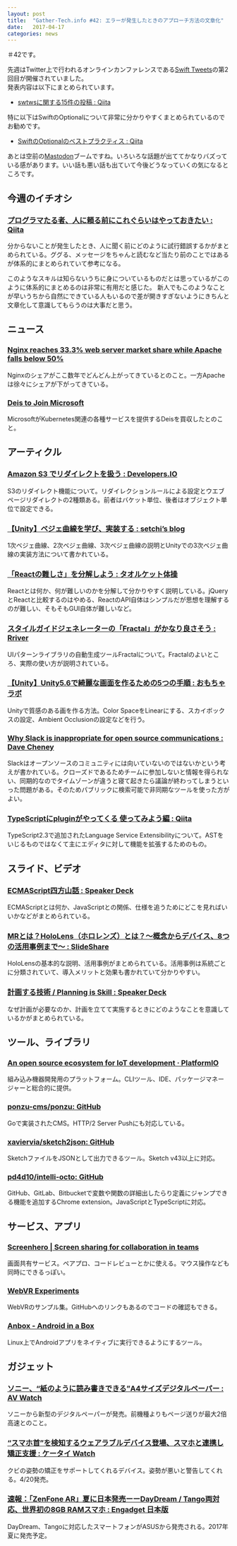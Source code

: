 ```yaml
---
layout: post
title:  "Gather-Tech.info #42: エラーが発生したときのアプローチ方法の文章化"
date:   2017-04-17
categories: news
---
```


＃42です。

先週はTwitter上で行われるオンラインカンファレンスである[Swift Tweets](https://swift-tweets.github.io/)の第2回目が開催されていました。  
発表内容は以下にまとめられています。

- [swtwsに関する15件の投稿 : Qiita](http://qiita.com/tags/swtws)

特に以下はSwiftのOptionalについて非常に分かりやすくまとめられているのでお勧めです。

- [SwiftのOptionalのベストプラクティス : Qiita](http://qiita.com/koher/items/8b6156c8263b9b23c43c)

あとは空前の[Mastodon](https://mastodon.social/about)ブームですね。いろいろな話題が出ててかなりバズっている感があります。いい話も悪い話も出ていて今後どうなっていくの気になるところです。

## 今週のイチオシ

### [プログラマたる者、人に頼る前にこれぐらいはやっておきたい : Qiita](http://qiita.com/Mic-U/items/f9de1c08c47c50620905)

分からないことが発生したとき、人に聞く前にどのように試行錯誤するかがまとめられている。ググる、メッセージをちゃんと読むなど当たり前のことではあるが体系的にまとめられていて参考になる。

このようなスキルは知らないうちに身についているものだとは思っているがこのように体系的にまとめるのは非常に有用だと感じた。
新人でもこのようなことが早いうちから自然にできている人もいるので差が開きすぎないようにきちんと文章化して意識してもらうのは大事だと思う。

## ニュース

### [Nginx reaches 33.3% web server market share while Apache falls below 50%](https://w3techs.com/blog/entry/nginx_reaches_33_3_percent_web_server_market_share_while_apache_falls_below_50_percent)

Nginxのシェアがここ数年でどんどん上がってきているとのこと。一方Apacheは徐々にシェアが下がってきている。

### [Deis to Join Microsoft](https://deis.com/blog/2017/deis-to-join-microsoft/)

MicrosoftがKubernetes関連の各種サービスを提供するDeisを買収したとのこと。

## アーティクル

### [Amazon S3 でリダイレクトを扱う : Developers.IO](http://dev.classmethod.jp/cloud/aws/amazon-s3-redirect-website/)

S3のリダイレクト機能について。リダイレクションルールによる設定とウエブページリダイレクトの2種類ある。前者はバケット単位、後者はオブジェクト単位で設定できる。

### [【Unity】ベジェ曲線を学び、実装する : setchi’s blog](http://setchi.hatenablog.com/entry/2017/04/08/191455)

1次ベジェ曲線、2次ベジェ曲線、3次ベジェ曲線の説明とUnityでの3次ベジェ曲線の実装方法について書かれている。

### [「Reactの難しさ」を分解しよう : タオルケット体操](http://hachibeechan.hateblo.jp/entry/you-can-understand-react)

Reactとは何か、何が難しいのかを分解して分かりやすく説明している。jQueryとReactと比較するのはやめる、ReactのAPI自体はシンプルだが思想を理解するのが難しい、そもそもGUI自体が難しいなど。

### [スタイルガイドジェネレーターの「Fractal」がかなり良さそう : Rriver](http://parashuto.com/rriver/tools/getting-started-with-fractal)

UIパターンライブラリの自動生成ツールFractalについて。Fractalのよいところ、実際の使い方が説明されている。

### [【Unity】Unity5.6で綺麗な画面を作るための5つの手順 : おもちゃラボ](http://nn-hokuson.hatenablog.com/entry/2017/04/10/201232)

Unityで質感のある画を作る方法。Color SpaceをLinearにする、スカイボックスの設定、Ambient Occlusionの設定などを行う。

### [Why Slack is inappropriate for open source communications : Dave Cheney](https://dave.cheney.net/2017/04/11/why-slack-is-inappropriate-for-open-source-communications)

Slackはオープンソースのコミュニティには向いていないのではないかという考えが書かれている。クローズドであるためチームに参加しないと情報を得られない、同期的なのでタイムゾーンが違うと寝て起きたら議論が終わってしまうといった問題がある。そのためパブリックに検索可能で非同期なツールを使った方がよい。

### [TypeScriptにpluginがやってくる 使ってみよう編 : Qiita](http://qiita.com/Quramy/items/1fc9aee235b79236775c)

TypeScript2.3で追加されたLanguage Service Extensibilityについて。ASTをいじるものではなくて主にエディタに対して機能を拡張するためのもの。


## スライド、ビデオ

### [ECMAScript四方山話 : Speaker Deck](https://speakerdeck.com/medley/ecmascriptsi-fang-shan-hua)

ECMAScriptとは何か、JavaScriptとの関係、仕様を追うためにどこを見ればいいかなどがまとめられている。

### [MRとは？HoloLens（ホロレンズ）とは？〜概念からデバイス、8つの活用事例まで〜 : SlideShare](https://www.slideshare.net/YoshizawaShota/mrhololens)

HoloLensの基本的な説明、活用事例がまとめられている。活用事例は系統ごとに分類されていて、導入メリットと効果も書かれていて分かりやすい。

### [計画する技術 / Planning is Skill : Speaker Deck](https://speakerdeck.com/kakakakakku/planning-is-skill)

なぜ計画が必要なのか、計画を立てて実施するときにどのようなことを意識しているかがまとめられている。

## ツール、ライブラリ

### [An open source ecosystem for IoT development · PlatformIO](http://platformio.org/)

組み込み機器開発用のプラットフォーム。CLIツール、IDE、パッケージマネージャーと総合的に提供。

### [ponzu-cms/ponzu: GitHub](https://github.com/ponzu-cms/ponzu)

Goで実装されたCMS。HTTP/2 Server Pushにも対応している。

### [xaviervia/sketch2json: GitHub](https://github.com/xaviervia/sketch2json)

SketchファイルをJSONとして出力できるツール。Sketch v43以上に対応。

### [pd4d10/intelli-octo: GitHub](https://github.com/pd4d10/intelli-octo)

GitHub、GitLab、Bitbucketで変数や関数の詳細出したらり定義にジャンプできる機能を追加するChrome extension。JavaScriptとTypeScriptに対応。

## サービス、アプリ

### [Screenhero | Screen sharing for collaboration in teams](https://screenhero.com/)

画面共有サービス。ペアプロ、コードレビューとかに使える。マウス操作なども同時にできるっぽい。

### [WebVR Experiments](https://www.webvrexperiments.com/)

WebVRのサンプル集。GitHubへのリンクもあるのでコードの確認もできる。

### [Anbox - Android in a Box](http://anbox.io/)

Linux上でAndroidアプリをネイティブに実行できるようにするツール。

## ガジェット

### [ソニー、“紙のように読み書きできる”A4サイズデジタルペーパー : AV Watch](http://av.watch.impress.co.jp/docs/news/1054079.html)

ソニーから新型のデジタルペーパーが発売。前機種よりもページ送りが最大2倍高速とのこと。

### [“スマホ首”を検知するウェアラブルデバイス登場、スマホと連携し矯正支援 : ケータイ Watch](http://k-tai.watch.impress.co.jp/docs/news/1054629.html)

クビの姿勢の矯正をサポートしてくれるデバイス。姿勢が悪いと警告してくれる。4/20発売。

### [速報：「ZenFone AR」夏に日本発売ーーDayDream / Tango両対応、世界初の8GB RAMスマホ : Engadget 日本版](http://japanese.engadget.com/2017/04/12/daydream-tango-zenfone-ar/)

DayDream、Tangoに対応したスマートフォンがASUSから発売される。2017年夏に発売予定。